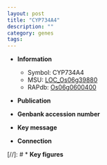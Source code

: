 ```yaml
---
layout: post
title: "CYP734A4"
description: ""
category: genes
tags: 
---
```


* **Information**  
    + Symbol: CYP734A4  
    + MSU: [LOC_Os06g39880](http://rice.uga.edu/cgi-bin/ORF_infopage.cgi?orf=LOC_Os06g39880)  
    + RAPdb: [Os06g0600400](http://rapdb.dna.affrc.go.jp/viewer/gbrowse_details/irgsp1?name=Os06g0600400)  

* **Publication**  

* **Genbank accession number**  

* **Key message**  

* **Connection**  

[//]: # * **Key figures**  


